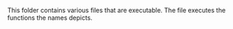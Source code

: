 This folder contains various files that are executable.
The file executes the functions the names depicts.
